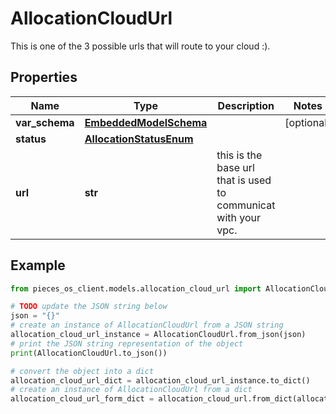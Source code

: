 # AllocationCloudUrl

This is one of the 3 possible urls that will route to your cloud :).

## Properties

Name | Type | Description | Notes
------------ | ------------- | ------------- | -------------
**var_schema** | [**EmbeddedModelSchema**](EmbeddedModelSchema) |  | [optional] 
**status** | [**AllocationStatusEnum**](AllocationStatusEnum) |  | 
**url** | **str** | this is the base url that is used to communicat with your vpc. | 

## Example

```python
from pieces_os_client.models.allocation_cloud_url import AllocationCloudUrl

# TODO update the JSON string below
json = "{}"
# create an instance of AllocationCloudUrl from a JSON string
allocation_cloud_url_instance = AllocationCloudUrl.from_json(json)
# print the JSON string representation of the object
print(AllocationCloudUrl.to_json())

# convert the object into a dict
allocation_cloud_url_dict = allocation_cloud_url_instance.to_dict()
# create an instance of AllocationCloudUrl from a dict
allocation_cloud_url_form_dict = allocation_cloud_url.from_dict(allocation_cloud_url_dict)
```


